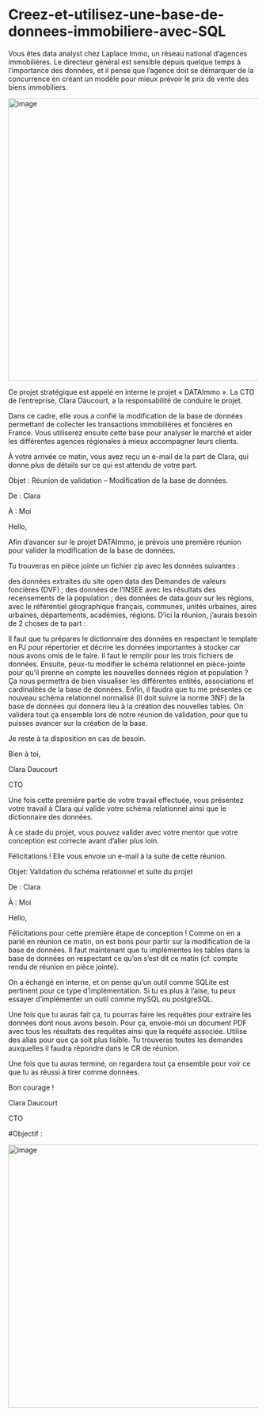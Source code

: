 # Creez-et-utilisez-une-base-de-donnees-immobiliere-avec-SQL
Vous êtes data analyst chez Laplace Immo, un réseau national d’agences immobilières. Le directeur général est sensible depuis quelque temps à l’importance des données, et il pense que l’agence doit se démarquer de la concurrence en créant un modèle pour mieux prévoir le prix de vente des biens immobiliers.

<img width="569" alt="image" src="https://github.com/Thomasbld2811/Creez-et-utilisez-une-base-de-donnees-immobiliere-avec-SQL/assets/167866828/ccb585d2-38c3-418e-8da0-3128d2e300f9">

Ce projet stratégique est appelé en interne le projet « DATAImmo ». La CTO de l’entreprise, Clara Daucourt, a la responsabilité de conduire le projet.

Dans ce cadre, elle vous a confié la modification de la base de données permettant de collecter les transactions immobilières et foncières en France. Vous utiliserez ensuite cette base pour analyser le marché et aider les différentes agences régionales à mieux accompagner leurs clients.

À votre arrivée ce matin, vous avez reçu un e-mail de la part de Clara, qui donne plus de détails sur ce qui est attendu de votre part.

Objet : Réunion de validation – Modification de la base de données.

De : Clara

À : Moi

Hello, 

Afin d’avancer sur le projet DATAImmo, je prévois une première réunion pour valider la modification de la base de données.

Tu trouveras en pièce jointe un fichier zip avec les données suivantes :

des données extraites du site open data des Demandes de valeurs foncières (DVF) ;
des données de l’INSEE avec les résultats des recensements de la population ;
des données de data.gouv sur les régions, avec le référentiel géographique français, communes, unités urbaines, aires urbaines, départements, académies, régions.
D’ici la réunion, j’aurais besoin de 2 choses de ta part : 

Il faut que tu prépares le dictionnaire des données en respectant le template en PJ pour répertorier et décrire les données importantes à stocker car nous avons omis de le faire. Il faut le remplir pour les trois fichiers de données.
Ensuite, peux-tu modifier le schéma relationnel en pièce-jointe pour qu’il prenne en compte les nouvelles données région et population ? Ça nous permettra de bien visualiser les différentes entités, associations et cardinalités de la base de données. Enfin, il faudra que tu me présentes ce nouveau schéma relationnel normalisé (Il doit suivre la norme 3NF) de la base de données qui donnera lieu à la création des nouvelles tables. 
On validera tout ça ensemble lors de notre réunion de validation, pour que tu puisses avancer sur la création de la base.

Je reste à ta disposition en cas de besoin.

Bien à toi,

Clara Daucourt

CTO

Une fois cette première partie de votre travail effectuée, vous présentez votre travail à Clara qui valide votre schéma relationnel ainsi que le dictionnaire des données. 

À ce stade du projet, vous pouvez valider avec votre mentor que votre conception est correcte avant d’aller plus loin.

Félicitations ! Elle vous envoie un e-mail à la suite de cette réunion.

Objet: Validation du schéma relationnel et suite du projet

De : Clara

À : Moi

Hello,

Félicitations pour cette première étape de conception ! Comme on en a parlé en réunion ce matin, on est bons pour partir sur la modification de la base de données. Il faut maintenant que tu implémentes les tables dans la base de données en respectant ce qu’on s’est dit ce matin (cf. compte rendu de réunion en pièce jointe).

On a échangé en interne, et on pense qu’un outil comme SQLite est pertinent pour ce type d’implémentation. Si tu es plus à l’aise, tu peux essayer d’implémenter un outil comme mySQL ou postgreSQL.

Une fois que tu auras fait ça, tu pourras faire les requêtes pour extraire les données dont nous avons besoin. Pour ça, envoie-moi un document PDF avec tous les résultats des requêtes ainsi que la requête associée. Utilise des alias pour que ça soit plus lisible. Tu trouveras toutes les demandes auxquelles il faudra répondre dans le CR de réunion.

Une fois que tu auras terminé, on regardera tout ça ensemble pour voir ce que tu as réussi à tirer comme données.

Bon courage !

Clara Daucourt

CTO

#Objectif : 

<img width="530" alt="image" src="https://github.com/Thomasbld2811/Creez-et-utilisez-une-base-de-donnees-immobiliere-avec-SQL/assets/167866828/2c1a6400-0ac8-4db0-a9a5-2d761a4c0145">


